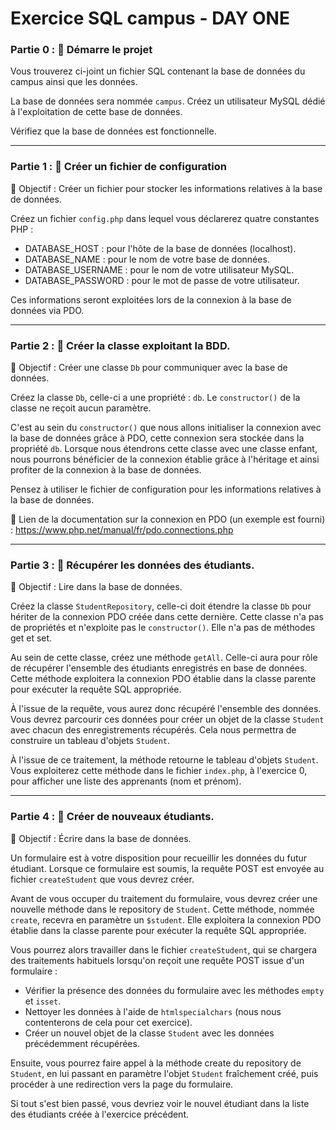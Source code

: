 # Exercice SQL campus - DAY ONE

### Partie 0 : 🚀 Démarre le projet

Vous trouverez ci-joint un fichier SQL contenant la base de données du campus ainsi que les données.

La base de données sera nommée `campus`. Créez un utilisateur MySQL dédié à l'exploitation de cette base de données.

Vérifiez que la base de données est fonctionnelle.

---

### Partie 1 : 🚀 Créer un fichier de configuration

🎯 Objectif : Créer un fichier pour stocker les informations relatives à la base de données.

Créez un fichier `config.php` dans lequel vous déclarerez quatre constantes PHP :

- DATABASE_HOST : pour l'hôte de la base de données (localhost).
- DATABASE_NAME : pour le nom de votre base de données.
- DATABASE_USERNAME : pour le nom de votre utilisateur MySQL.
- DATABASE_PASSWORD : pour le mot de passe de votre utilisateur.

Ces informations seront exploitées lors de la connexion à la base de données via PDO.

---

### Partie 2 : 🚀 Créer la classe exploitant la BDD.

🎯 Objectif : Créer une classe `Db` pour communiquer avec la base de données.

Créez la classe `Db`, celle-ci a une propriété : `db`. Le `constructor()` de la classe ne reçoit aucun paramètre.

C'est au sein du `constructor()` que nous allons initialiser la connexion avec la base de données grâce à PDO, cette connexion sera stockée dans la propriété `db`. Lorsque nous étendrons cette classe avec une classe enfant, nous pourrons bénéficier de la connexion établie grâce à l'héritage et ainsi profiter de la connexion à la base de données.

Pensez à utiliser le fichier de configuration pour les informations relatives à la base de données.

🔗 Lien de la documentation sur la connexion en PDO (un exemple est fourni) : https://www.php.net/manual/fr/pdo.connections.php

---

### Partie 3 : 🚀 Récupérer les données des étudiants.

🎯 Objectif : Lire dans la base de données.

Créez la classe `StudentRepository`, celle-ci doit étendre la classe `Db` pour hériter de la connexion PDO créée dans cette dernière. Cette classe n'a pas de propriétés et n'exploite pas le `constructor()`. Elle n'a pas de méthodes get et set.

Au sein de cette classe, créez une méthode `getAll`. Celle-ci aura pour rôle de récupérer l'ensemble des étudiants enregistrés en base de données. Cette méthode exploitera la connexion PDO établie dans la classe parente pour exécuter la requête SQL appropriée.

À l'issue de la requête, vous aurez donc récupéré l'ensemble des données. Vous devrez parcourir ces données pour créer un objet de la classe `Student` avec chacun des enregistrements récupérés. Cela nous permettra de construire un tableau d'objets `Student`.

À l'issue de ce traitement, la méthode retourne le tableau d'objets `Student`. Vous exploiterez cette méthode dans le fichier `index.php`, à l'exercice 0, pour afficher une liste des apprenants (nom et prénom).

---

### Partie 4 : 🚀 Créer de nouveaux étudiants.

🎯 Objectif : Écrire dans la base de données.

Un formulaire est à votre disposition pour recueillir les données du futur étudiant. Lorsque ce formulaire est soumis, la requête POST est envoyée au fichier `createStudent` que vous devrez créer.

Avant de vous occuper du traitement du formulaire, vous devrez créer une nouvelle méthode dans le repository de `Student`. Cette méthode, nommée `create`, recevra en paramètre un `$student`. Elle exploitera la connexion PDO établie dans la classe parente pour exécuter la requête SQL appropriée.

Vous pourrez alors travailler dans le fichier `createStudent`, qui se chargera des traitements habituels lorsqu'on reçoit une requête POST issue d'un formulaire :

- Vérifier la présence des données du formulaire avec les méthodes `empty` et `isset`.
- Nettoyer les données à l'aide de `htmlspecialchars` (nous nous contenterons de cela pour cet exercice).
- Créer un nouvel objet de la classe `Student` avec les données précédemment récupérées.

Ensuite, vous pourrez faire appel à la méthode create du repository de `Student`, en lui passant en paramètre l'objet `Student` fraîchement créé, puis procéder à une redirection vers la page du formulaire.

Si tout s'est bien passé, vous devriez voir le nouvel étudiant dans la liste des étudiants créée à l'exercice précédent.
